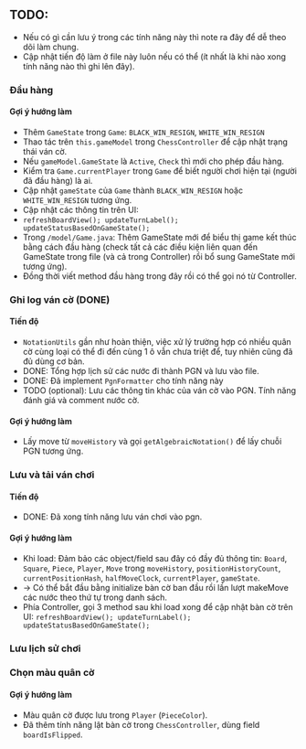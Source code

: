 ## TODO:

- Nếu có gì cần lưu ý trong các tính năng này thì note ra đây để dễ theo dõi làm chung.
- Cập nhật tiến độ làm ở file này luôn nếu có thể (ít nhất là khi nào xong tính năng nào thì ghi lên đây).

### Đầu hàng

#### Gợi ý hướng làm

- Thêm `GameState` trong `Game`: `BLACK_WIN_RESIGN`, `WHITE_WIN_RESIGN`
- Thao tác trên `this.gameModel` trong `ChessController` để cập nhật trạng thái ván cờ.
- Nếu `gameModel.GameState` là `Active`, `Check` thì mới cho phép đầu hàng.
- Kiểm tra `Game.currentPlayer` trong `Game` để biết người chơi hiện tại (người đã đầu hàng) là ai.
- Cập nhật `gameState` của `Game` thành `BLACK_WIN_RESIGN` hoặc `WHITE_WIN_RESIGN` tương ứng.
- Cập nhật các thông tin trên UI:
- `refreshBoardView();
  updateTurnLabel();
  updateStatusBasedOnGameState();`
- Trong `/model/Game.java`: Thêm GameState mới để biểu thị game kết thúc bằng cách đầu hàng (check tất cả các điều kiện
  liên quan đến GameState trong file (và cả trong Controller) rồi bổ sung GameState mới tương ứng).
- Đồng thời viết method đầu hàng trong đây rồi có thể gọi nó từ Controller.

### Ghi log ván cờ (DONE)

#### Tiến độ

- `NotationUtils` gần như hoàn thiện, việc xử lý trường hợp có nhiều quân cờ cùng loại có thể đi đến cùng 1 ô vẫn chưa
  triệt để, tuy nhiên cũng đã đủ dùng cơ bản.
- DONE: Tổng hợp lịch sử các nước đi thành PGN và lưu vào file.
- DONE: Đã implement `PgnFormatter` cho tính năng này
- TODO (optional): Lưu các thông tin khác của ván cờ vào PGN. Tính năng đánh giá và comment nước cờ.

#### Gợi ý hướng làm

- Lấy move từ `moveHistory` và gọi `getAlgebraicNotation()` để lấy chuỗi PGN tương ứng.

### Lưu và tải ván chơi

#### Tiến độ

- DONE: Đã xong tính năng lưu ván chơi vào pgn.

#### Gợi ý hướng làm

- Khi load: Đảm bảo các object/field sau đây có đầy đủ thông tin: `Board`, `Square`, `Piece`, `Player`, `Move` trong
  `moveHistory`, `positionHistoryCount`, `currentPositionHash`, `halfMoveClock`, `currentPlayer`, `gameState`.
- ->  Có thể bắt đầu bằng initialize bàn cờ ban đầu rồi lần lượt makeMove các nước theo thứ tự trong danh sách.
- Phía Controller, gọi 3 method sau khi load xong để cập nhật bàn cờ trên UI:
  `refreshBoardView();
  updateTurnLabel();
  updateStatusBasedOnGameState();`

### Lưu lịch sử chơi

### Chọn màu quân cờ

#### Gợi ý hướng làm

- Màu quân cờ được lưu trong `Player` (`PieceColor`).
- Đã thêm tính năng lật bàn cờ trong `ChessController`, dùng field `boardIsFlipped`.
